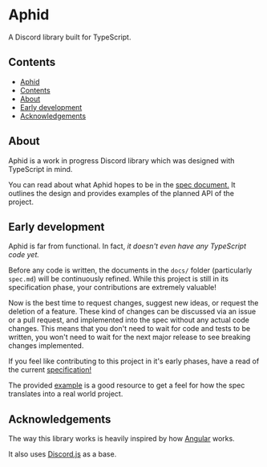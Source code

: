 # Aphid

A Discord library built for TypeScript.

## Contents

+ [Aphid](#aphid)
+ [Contents](#contents)
+ [About](#about)
+ [Early development](#early-development)
+ [Acknowledgements](#acknowledgements)

## About

Aphid is a work in progress Discord library which was designed with TypeScript in mind.

You can read about what Aphid hopes to be in the [spec document.](docs/spec.md) It outlines the design and provides examples of the planned API of the project.

## Early development

Aphid is far from functional. In fact, *it doesn't even have any TypeScript code yet.*

Before any code is written, the documents in the `docs/` folder (particularly `spec.md`) will be continuously refined. While this project is still in its specification phase, your contributions are extremely valuable!

Now is the best time to request changes, suggest new ideas, or request the deletion of a feature. These kind of changes can be discussed via an issue or a pull request, and implemented into the spec without any actual code changes. This means that you don't need to wait for code and tests to be written, you won't need to wait for the next major release to see breaking changes implemented.

If you feel like contributing to this project in it's early phases, have a read of the current [specification!](docs/spec.md)

The provided [example](docs/example.md) is a good resource to get a feel for how the spec translates into a real world project.

## Acknowledgements

The way this library works is heavily inspired by how [Angular](https://angular.io/) works.

It also uses [Discord.js](https://discord.js.org/) as a base.
